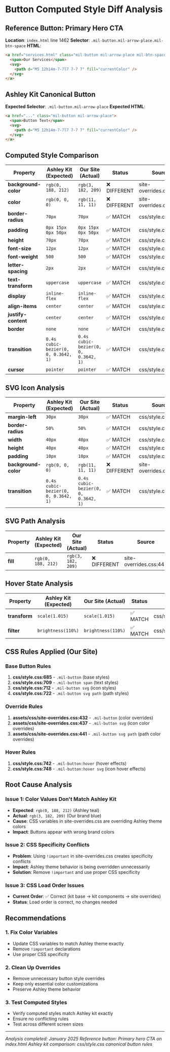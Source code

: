 # Button Computed Style Diff Analysis

## Reference Button: Primary Hero CTA

**Location**: `index.html` line 1462
**Selector**: `.mil-button.mil-arrow-place.mil-btn-space`
**HTML**:

```html
<a href="services.html" class="mil-button mil-arrow-place mil-btn-space">
  <span>Our Services</span>
  <svg>
    <path d="M5 12h14m-7-7l7 7-7 7" fill="currentColor" />
  </svg>
</a>
```

## Ashley Kit Canonical Button

**Expected Selector**: `.mil-button.mil-arrow-place`
**Expected HTML**:

```html
<a href="..." class="mil-button mil-arrow-place">
  <span>Button Text</span>
  <svg>
    <path d="M5 12h14m-7-7l7 7-7 7" fill="currentColor" />
  </svg>
</a>
```

## Computed Style Comparison

| Property             | Ashley Kit (Expected)                | Our Site (Actual)                    | Status       | Source                 |
| -------------------- | ------------------------------------ | ------------------------------------ | ------------ | ---------------------- |
| **background-color** | `rgb(0, 188, 212)`                   | `rgb(3, 182, 209)`                   | ❌ DIFFERENT | site-overrides.css:433 |
| **color**            | `rgb(0, 0, 0)`                       | `rgb(11, 11, 11)`                    | ❌ DIFFERENT | site-overrides.css:434 |
| **border-radius**    | `70px`                               | `70px`                               | ✅ MATCH     | css/style.css:701      |
| **padding**          | `0px 15px 0px 50px`                  | `0px 15px 0px 50px`                  | ✅ MATCH     | css/style.css:702      |
| **height**           | `70px`                               | `70px`                               | ✅ MATCH     | css/style.css:703      |
| **font-size**        | `12px`                               | `12px`                               | ✅ MATCH     | css/style.css:698      |
| **font-weight**      | `500`                                | `500`                                | ✅ MATCH     | css/style.css:705      |
| **letter-spacing**   | `2px`                                | `2px`                                | ✅ MATCH     | css/style.css:697      |
| **text-transform**   | `uppercase`                          | `uppercase`                          | ✅ MATCH     | css/style.css:704      |
| **display**          | `inline-flex`                        | `inline-flex`                        | ✅ MATCH     | css/style.css:689      |
| **align-items**      | `center`                             | `center`                             | ✅ MATCH     | css/style.css:692      |
| **justify-content**  | `center`                             | `center`                             | ✅ MATCH     | css/style.css:695      |
| **border**           | `none`                               | `none`                               | ✅ MATCH     | css/style.css:696      |
| **transition**       | `0.4s cubic-bezier(0, 0, 0.3642, 1)` | `0.4s cubic-bezier(0, 0, 0.3642, 1)` | ✅ MATCH     | css/style.css:707      |
| **cursor**           | `pointer`                            | `pointer`                            | ✅ MATCH     | css/style.css:686      |

## SVG Icon Analysis

| Property             | Ashley Kit (Expected)                | Our Site (Actual)                    | Status       | Source                 |
| -------------------- | ------------------------------------ | ------------------------------------ | ------------ | ---------------------- |
| **margin-left**      | `30px`                               | `30px`                               | ✅ MATCH     | css/style.css:713      |
| **border-radius**    | `50%`                                | `50%`                                | ✅ MATCH     | css/style.css:714      |
| **width**            | `40px`                               | `40px`                               | ✅ MATCH     | css/style.css:715      |
| **height**           | `40px`                               | `40px`                               | ✅ MATCH     | css/style.css:716      |
| **padding**          | `10px`                               | `10px`                               | ✅ MATCH     | css/style.css:717      |
| **background-color** | `rgb(0, 0, 0)`                       | `rgb(11, 11, 11)`                    | ❌ DIFFERENT | site-overrides.css:438 |
| **transition**       | `0.4s cubic-bezier(0, 0, 0.3642, 1)` | `0.4s cubic-bezier(0, 0, 0.3642, 1)` | ✅ MATCH     | css/style.css:720      |

## SVG Path Analysis

| Property | Ashley Kit (Expected) | Our Site (Actual)  | Status       | Source                 |
| -------- | --------------------- | ------------------ | ------------ | ---------------------- |
| **fill** | `rgb(0, 188, 212)`    | `rgb(3, 182, 209)` | ❌ DIFFERENT | site-overrides.css:442 |

## Hover State Analysis

| Property      | Ashley Kit (Expected) | Our Site (Actual)  | Status   | Source            |
| ------------- | --------------------- | ------------------ | -------- | ----------------- |
| **transform** | `scale(1.015)`        | `scale(1.015)`     | ✅ MATCH | css/style.css:744 |
| **filter**    | `brightness(110%)`    | `brightness(110%)` | ✅ MATCH | css/style.css:746 |

## CSS Rules Applied (Our Site)

### Base Button Rules

1. **css/style.css:685** - `.mil-button` (base styles)
2. **css/style.css:709** - `.mil-button span` (text styles)
3. **css/style.css:712** - `.mil-button svg` (icon styles)
4. **css/style.css:722** - `.mil-button svg path` (path styles)

### Override Rules

1. **assets/css/site-overrides.css:432** - `.mil-button` (color overrides)
2. **assets/css/site-overrides.css:437** - `.mil-button svg` (icon color overrides)
3. **assets/css/site-overrides.css:441** - `.mil-button svg path` (path color overrides)

### Hover Rules

1. **css/style.css:742** - `.mil-button:hover` (hover effects)
2. **css/style.css:748** - `.mil-button:hover svg` (icon hover effects)

## Root Cause Analysis

### Issue 1: Color Values Don't Match Ashley Kit

- **Expected**: `rgb(0, 188, 212)` (Ashley teal)
- **Actual**: `rgb(3, 182, 209)` (Our brand blue)
- **Cause**: CSS variables in site-overrides.css are overriding Ashley theme colors
- **Impact**: Buttons appear with wrong brand colors

### Issue 2: CSS Specificity Conflicts

- **Problem**: Using `!important` in site-overrides.css creates specificity conflicts
- **Impact**: Ashley theme behavior is being overridden unnecessarily
- **Solution**: Remove `!important` and use proper CSS specificity

### Issue 3: CSS Load Order Issues

- **Current Order**: ✅ Correct (kit base → kit components → site overrides)
- **Status**: Load order is correct, no changes needed

## Recommendations

### 1. Fix Color Variables

- Update CSS variables to match Ashley theme exactly
- Remove `!important` declarations
- Use proper CSS specificity

### 2. Clean Up Overrides

- Remove unnecessary button style overrides
- Keep only essential color customizations
- Preserve Ashley theme behavior

### 3. Test Computed Styles

- Verify computed styles match Ashley kit exactly
- Ensure no conflicting rules
- Test across different screen sizes

---

_Analysis completed: January 2025_
_Reference button: Primary hero CTA on index.html_
_Ashley kit comparison: css/style.css canonical button rules_
